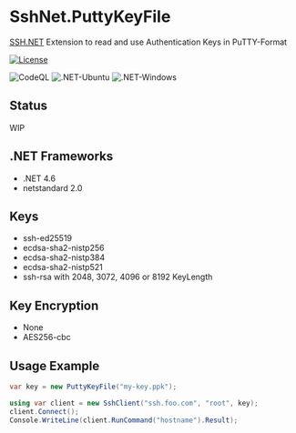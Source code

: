 SshNet.PuttyKeyFile
=============
[SSH.NET](https://github.com/sshnet/SSH.NET) Extension to read and use Authentication Keys in PuTTY-Format

[![License](https://img.shields.io/github/license/darinkes/SshNet.PuttyKeyFile)](https://github.com/darinkes/SshNet.PuttyKeyFile/blob/main/LICENSE)

![CodeQL](https://github.com/darinkes/SshNet.PuttyKeyFile/workflows/CodeQL/badge.svg)
![.NET-Ubuntu](https://github.com/darinkes/SshNet.PuttyKeyFile/workflows/.NET-Ubuntu/badge.svg)
![.NET-Windows](https://github.com/darinkes/SshNet.PuttyKeyFile/workflows/.NET-Windows/badge.svg)

## Status
WIP

## .NET Frameworks

* .NET 4.6
* netstandard 2.0

## Keys
* ssh-ed25519
* ecdsa-sha2-nistp256
* ecdsa-sha2-nistp384
* ecdsa-sha2-nistp521
* ssh-rsa with 2048, 3072, 4096 or 8192 KeyLength

## Key Encryption
* None
* AES256-cbc

## Usage Example

```cs
var key = new PuttyKeyFile("my-key.ppk");

using var client = new SshClient("ssh.foo.com", "root", key);
client.Connect();
Console.WriteLine(client.RunCommand("hostname").Result);
```
